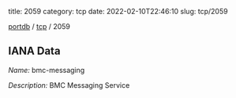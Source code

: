 title: 2059
category: tcp
date: 2022-02-10T22:46:10
slug: tcp/2059

[portdb](/) / [tcp](/category/tcp.html) / 2059


## IANA Data

_Name:_ bmc-messaging

_Description:_ BMC Messaging Service

